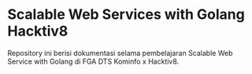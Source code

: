 # Scalable Web Services with Golang Hacktiv8

Repository ini berisi dokumentasi selama pembelajaran Scalable Web Service with Golang di FGA DTS Kominfo x Hacktiv8.